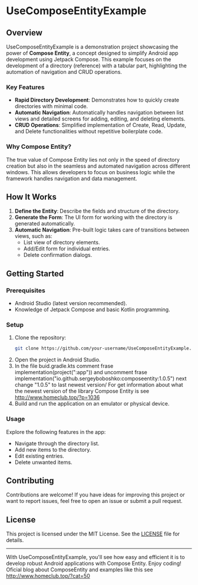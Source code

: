 # UseComposeEntityExample

## Overview
UseComposeEntityExample is a demonstration project showcasing the power of **Compose Entity**, a concept designed to simplify Android app development using Jetpack Compose. This example focuses on the development of a directory (reference) with a tabular part, highlighting the automation of navigation and CRUD operations.

### Key Features
- **Rapid Directory Development**: Demonstrates how to quickly create directories with minimal code.
- **Automatic Navigation**: Automatically handles navigation between list views and detailed screens for adding, editing, and deleting elements.
- **CRUD Operations**: Simplified implementation of Create, Read, Update, and Delete functionalities without repetitive boilerplate code.

### Why Compose Entity?
The true value of Compose Entity lies not only in the speed of directory creation but also in the seamless and automated navigation across different windows. This allows developers to focus on business logic while the framework handles navigation and data management.

## How It Works
1. **Define the Entity**: Describe the fields and structure of the directory.
2. **Generate the Form**: The UI form for working with the directory is generated automatically.
3. **Automatic Navigation**: Pre-built logic takes care of transitions between views, such as:
   - List view of directory elements.
   - Add/Edit form for individual entries.
   - Delete confirmation dialogs.

## Getting Started
### Prerequisites
- Android Studio (latest version recommended).
- Knowledge of Jetpack Compose and basic Kotlin programming.

### Setup
1. Clone the repository:
   ```bash
   git clone https://github.com/your-username/UseComposeEntityExample.git
   ```
2. Open the project in Android Studio.
3. In the file buid.gradle.kts comment frase implementation(project(":app")) and uncomment frase implementation("io.github.sergeyboboshko:composeentity:1.0.5") next change "1.0.5" to last newest version/ For get information about what the newest version of the library Compose Entity is see http://www.homeclub.top/?p=1036
4. Build and run the application on an emulator or physical device.

### Usage
Explore the following features in the app:
- Navigate through the directory list.
- Add new items to the directory.
- Edit existing entries.
- Delete unwanted items.

## Contributing
Contributions are welcome! If you have ideas for improving this project or want to report issues, feel free to open an issue or submit a pull request.

## License
This project is licensed under the MIT License. See the [LICENSE](https://github.com/your-username/UseComposeEntityExample/blob/main/LICENSE) file for details.

---

With UseComposeEntityExample, you'll see how easy and efficient it is to develop robust Android applications with Compose Entity. Enjoy coding!
Oficial blog about ComposeEntity and examples like this see http://www.homeclub.top/?cat=50
